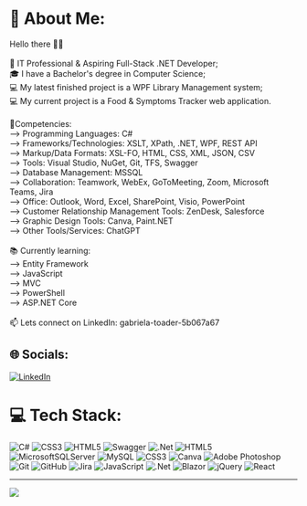 # 💫 About Me:
Hello there 👋🏽<br><br>💼 IT Professional & Aspiring Full-Stack .NET Developer;<br>🎓 I have a Bachelor's degree in Computer Science;<br>💻 My latest finished project is a WPF Library Management system;<br>💻 My current project is a Food & Symptoms Tracker web application.<br><br>🌱Competencies:<br>--> Programming Languages: C#<br>--> Frameworks/Technologies: XSLT, XPath, .NET, WPF, REST API<br>--> Markup/Data Formats: XSL-FO, HTML, CSS, XML, JSON, CSV<br>--> Tools: Visual Studio, NuGet, Git, TFS, Swagger<br>--> Database Management: MSSQL<br>--> Collaboration: Teamwork, WebEx, GoToMeeting, Zoom, Microsoft Teams, Jira<br>--> Office: Outlook, Word, Excel, SharePoint, Visio, PowerPoint<br>--> Customer Relationship Management Tools: ZenDesk, Salesforce<br>--> Graphic Design Tools: Canva, Paint.NET<br>--> Other Tools/Services: ChatGPT<br><br>📚 Currently learning:<br>--> Entity Framework<br>--> JavaScript<br>--> MVC<br>--> PowerShell<br>--> ASP.NET Core<br><br>📫 Lets connect on LinkedIn: gabriela-toader-5b067a67


## 🌐 Socials:
[![LinkedIn](https://img.shields.io/badge/LinkedIn-%230077B5.svg?logo=linkedin&logoColor=white)](https://linkedin.com/in/gabriela-toader-5b067a67) 

# 💻 Tech Stack:
![C#](https://img.shields.io/badge/c%23-%23239120.svg?style=flat&logo=csharp&logoColor=white) ![CSS3](https://img.shields.io/badge/css3-%231572B6.svg?style=flat&logo=css3&logoColor=white) ![HTML5](https://img.shields.io/badge/html5-%23E34F26.svg?style=flat&logo=html5&logoColor=white) ![Swagger](https://img.shields.io/badge/-Swagger-%23Clojure?style=flat&logo=swagger&logoColor=white) ![.Net](https://img.shields.io/badge/.NET-5C2D91?style=flat&logo=.net&logoColor=white) ![HTML5](https://img.shields.io/badge/html5-%23E34F26.svg?style=flat&logo=html5&logoColor=white) ![MicrosoftSQLServer](https://img.shields.io/badge/Microsoft%20SQL%20Server-CC2927?style=flat&logo=microsoft%20sql%20server&logoColor=white) ![MySQL](https://img.shields.io/badge/mysql-4479A1.svg?style=flat&logo=mysql&logoColor=white) ![CSS3](https://img.shields.io/badge/css3-%231572B6.svg?style=flat&logo=css3&logoColor=white) ![Canva](https://img.shields.io/badge/Canva-%2300C4CC.svg?style=flat&logo=Canva&logoColor=white) ![Adobe Photoshop](https://img.shields.io/badge/adobe%20photoshop-%2331A8FF.svg?style=flat&logo=adobe%20photoshop&logoColor=white) ![Git](https://img.shields.io/badge/git-%23F05033.svg?style=flat&logo=git&logoColor=white) ![GitHub](https://img.shields.io/badge/github-%23121011.svg?style=flat&logo=github&logoColor=white) ![Jira](https://img.shields.io/badge/jira-%230A0FFF.svg?style=flat&logo=jira&logoColor=white) ![JavaScript](https://img.shields.io/badge/javascript-%23323330.svg?style=flat&logo=javascript&logoColor=%23F7DF1E) ![.Net](https://img.shields.io/badge/.NET-5C2D91?style=flat&logo=.net&logoColor=white) ![Blazor](https://img.shields.io/badge/blazor-%235C2D91.svg?style=flat&logo=blazor&logoColor=white) ![jQuery](https://img.shields.io/badge/jquery-%230769AD.svg?style=flat&logo=jquery&logoColor=white) ![React](https://img.shields.io/badge/react-%2320232a.svg?style=flat&logo=react&logoColor=%2361DAFB)

---
[![](https://visitcount.itsvg.in/api?id=gabrielatoader&icon=0&color=3)](https://visitcount.itsvg.in)

<!-- Proudly created with GPRM ( https://gprm.itsvg.in ) -->
